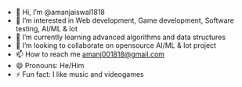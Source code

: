 - 👋 Hi, I’m @amanjaiswal1818
- 👀 I’m interested in Web development, Game development, Software testing, AI/ML & Iot
- 🌱 I’m currently learning advanced algorithms and data structures
- 💞️ I’m looking to collaborate on opensource AI/ML & Iot project
- 📫 How to reach me amanj001818@gmail.com
- 😄 Pronouns: He/Him
- ⚡ Fun fact: I like music and videogames

<!---
Amanjaiswal is a ✨ special ✨ repository because its `README.md` (this file) appears on your GitHub profile.
You can click the Preview link to take a look at your changes.
--->
